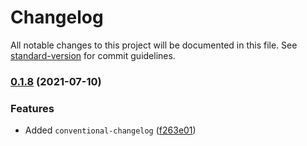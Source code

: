 # Changelog

All notable changes to this project will be documented in this file. See [standard-version](https://github.com/conventional-changelog/standard-version) for commit guidelines.

### [0.1.8](https://github.com/ajaykumar97/rn-utilities/compare/v0.1.7...v0.1.8) (2021-07-10)


### Features

* Added `conventional-changelog` ([f263e01](https://github.com/ajaykumar97/rn-utilities/commit/f263e01f2a2db839aa23f7b4483bdbf712e92ea4))
